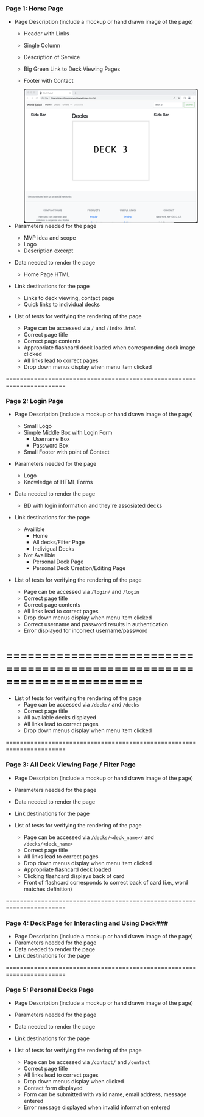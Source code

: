 ### Page 1: Home Page ###
* Page Description (include a mockup or hand drawn image of the page)
    * Header with Links
    * Single Column
    * Description of Service
    * Big Green Link to Deck Viewing Pages
    * Footer with Contact

        <img src="images/homepage.jpg" alt="Home Page Screenshot" style="float: left; margin-right: 10px;" />

* Parameters needed for the page

    * MVP idea and scope
    * Logo
    * Description excerpt

* Data needed to render the page

    * Home Page HTML

* Link destinations for the page

    * Links to deck viewing, contact page
    * Quick links to individual decks

* List of tests for verifying the rendering of the page

    * Page can be accessed via `/` and `/index.html`
    * Correct page title
    * Correct page contents
    * Appropriate flashcard deck loaded when corresponding deck image clicked
    * All links lead to correct pages
    * Drop down menus display when menu item clicked


=======================================================================


### Page 2: Login Page ###
* Page Description (include a mockup or hand drawn image of the page)
    * Small Logo
    * Simple Middle Box with Login Form
        * Username Box
        * Password Box
    * Small Footer with point of Contact
* Parameters needed for the page
    * Logo
    * Knowledge of HTML Forms
* Data needed to render the page
    * BD with login information and they're assosiated decks
* Link destinations for the page
    * Availible
        * Home
        * All decks/Filter Page
        * Indivigual Decks
    * Not Availible
        * Personal Deck Page
        * Personal Deck Creation/Editing Page

* List of tests for verifying the rendering of the page
    * Page can be accessed via `/login/` and `/login`
    * Correct page title
    * Correct page contents
    * All links lead to correct pages
    * Drop down menus display when menu item clicked
    * Correct username and password results in authentication
    * Error displayed for incorrect username/password


=======================================================================
=======================================================================



* List of tests for verifying the rendering of the page
    * Page can be accessed via `/decks/` and `/decks`
    * Correct page title
    * All available decks displayed
    * All links lead to correct pages
    * Drop down menus display when menu item clicked

=======================================================================


### Page 3: All Deck Viewing Page / Filter Page ###
* Page Description (include a mockup or hand drawn image of the page)
* Parameters needed for the page
* Data needed to render the page
* Link destinations for the page

* List of tests for verifying the rendering of the page
    * Page can be accessed via `/decks/<deck_name>/` and `/decks/<deck_name>`
    * Correct page title
    * All links lead to correct pages
    * Drop down menus display when menu item clicked
    * Appropriate flashcard deck loaded
    * Clicking flashcard displays back of card
    * Front of flashcard corresponds to correct back of card (i.e., word matches definition)

=======================================================================


### Page 4: Deck Page for Interacting and Using Deck###
* Page Description (include a mockup or hand drawn image of the page)
* Parameters needed for the page
* Data needed to render the page
* Link destinations for the page




=======================================================================


### Page 5: Personal Decks Page ###
* Page Description (include a mockup or hand drawn image of the page)
* Parameters needed for the page
* Data needed to render the page
* Link destinations for the page

* List of tests for verifying the rendering of the page
    * Page can be accessed via `/contact/` and `/contact`
    * Correct page title
    * All links lead to correct pages
    * Drop down menus display when clicked
    * Contact form displayed
    * Form can be submitted with valid name, email address, message entered
    * Error message displayed when invalid information entered
 
